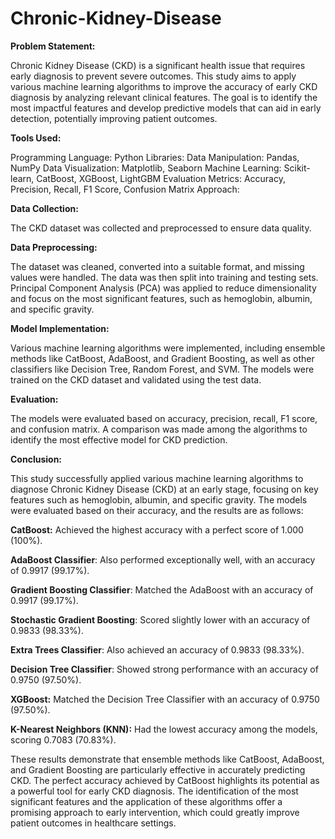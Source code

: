 # Chronic-Kidney-Disease

**Problem Statement:**

Chronic Kidney Disease (CKD) is a significant health issue that requires early diagnosis to prevent severe outcomes. This study aims to apply various machine learning algorithms to improve the accuracy of early CKD diagnosis by analyzing relevant clinical features. The goal is to identify the most impactful features and develop predictive models that can aid in early detection, potentially improving patient outcomes.

**Tools Used:**

Programming Language: Python
Libraries:
Data Manipulation: Pandas, NumPy
Data Visualization: Matplotlib, Seaborn
Machine Learning: Scikit-learn, CatBoost, XGBoost, LightGBM
Evaluation Metrics: Accuracy, Precision, Recall, F1 Score, Confusion Matrix
Approach:

**Data Collection:**

The CKD dataset was collected and preprocessed to ensure data quality.

**Data Preprocessing:**

The dataset was cleaned, converted into a suitable format, and missing values were handled.
The data was then split into training and testing sets.
Principal Component Analysis (PCA) was applied to reduce dimensionality and focus on the most significant features, such as hemoglobin, albumin, and specific gravity.

**Model Implementation:**

Various machine learning algorithms were implemented, including ensemble methods like CatBoost, AdaBoost, and Gradient Boosting, as well as other classifiers like Decision Tree, Random Forest, and SVM.
The models were trained on the CKD dataset and validated using the test data.

**Evaluation:**

The models were evaluated based on accuracy, precision, recall, F1 score, and confusion matrix.
A comparison was made among the algorithms to identify the most effective model for CKD prediction.

**Conclusion:**

This study successfully applied various machine learning algorithms to diagnose Chronic Kidney Disease (CKD) at an early stage, focusing on key features such as hemoglobin, albumin, and specific gravity. The models were evaluated based on their accuracy, and the results are as follows:

**CatBoost:** Achieved the highest accuracy with a perfect score of 1.000 (100%).

**AdaBoost Classifier**: Also performed exceptionally well, with an accuracy of 0.9917 (99.17%).

**Gradient Boosting Classifier**: Matched the AdaBoost with an accuracy of 0.9917 (99.17%).

**Stochastic Gradient Boosting**: Scored slightly lower with an accuracy of 0.9833 (98.33%).

**Extra Trees Classifier**: Also achieved an accuracy of 0.9833 (98.33%).

**Decision Tree Classifier**: Showed strong performance with an accuracy of 0.9750 (97.50%).

**XGBoost:** Matched the Decision Tree Classifier with an accuracy of 0.9750 (97.50%).

**K-Nearest Neighbors (KNN):** Had the lowest accuracy among the models, scoring 0.7083 (70.83%).

These results demonstrate that ensemble methods like CatBoost, AdaBoost, and Gradient Boosting are particularly effective in accurately predicting CKD. The perfect accuracy achieved by CatBoost highlights its potential as a powerful tool for early CKD diagnosis. The identification of the most significant features and the application of these algorithms offer a promising approach to early intervention, which could greatly improve patient outcomes in healthcare settings.


